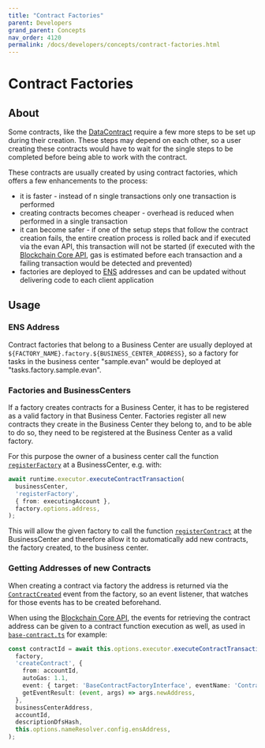 ```yaml
---
title: "Contract Factories"
parent: Developers
grand_parent: Concepts
nav_order: 4120
permalink: /docs/developers/concepts/contract-factories.html
---
```


# Contract Factories
## About
Some contracts, like the [DataContract](/docs/developers/concepts/data-contract.html) require a few more steps to be set up during their creation. These steps may depend on each other, so a user creating these contracts would have to wait for the single steps to be completed before being able to work with the contract.

These contracts are usually created by using contract factories, which offers a few enhancements to the process:
- it is faster - instead of n single transactions only one transaction is performed
- creating contracts becomes cheaper -  overhead is reduced when performed in a single transaction
- it can become safer - if one of the setup steps that follow the contract creation fails, the entire creation process is rolled back and if executed via the evan API, this transaction will not be started (if executed with the [Blockchain Core API](/docs/developers/api/blockchain-core.html), gas is estimated before each transaction and a failing transaction would be detected and prevented)
- factories are deployed to [ENS](/docs/how_it_works/services/ensnameservice.html) addresses and can be updated without delivering code to each client application


## Usage
### ENS Address
Contract factories that belong to a Business Center are usually deployed at `${FACTORY_NAME}.factory.${BUSINESS_CENTER_ADDRESS}`, so a factory for tasks in the business center "sample.evan" would be deployed at "tasks.factory.sample.evan".

### Factories and BusinessCenters
If a factory creates contracts for a Business Center, it has to be registered as a valid factory in that Business Center. Factories register all new contracts they create in the Business Center they belong to, and to be able to do so, they need to be registered at the Business Center as a valid factory.

For this purpose the owner of a business center call the function [`registerFactory`](https://github.com/evannetwork/smart-contracts-core/blob/0cff8bf94bb1ce578c702764483a0a33450236c6/contracts/BusinessCenter.sol#L179) at a BusinessCenter, e.g. with:

```typescript
await runtime.executor.executeContractTransaction(
  businessCenter,
  'registerFactory',
  { from: executingAccount },
  factory.options.address,
);
```

This will allow the given factory to call the function [`registerContract`](https://github.com/evannetwork/smart-contracts-core/blob/0cff8bf94bb1ce578c702764483a0a33450236c6/contracts/BusinessCenter.sol#L125) at the BusinessCenter and therefore allow it to automatically add new contracts, the factory created, to the business center.


### Getting Addresses of new Contracts
When creating a contract via factory the address is returned via the [`ContractCreated`](https://github.com/evannetwork/smart-contracts-core/blob/0cff8bf94bb1ce578c702764483a0a33450236c6/contracts/BaseContractFactory.sol#L29) event from the factory, so an event listener, that watches for those events has to be created beforehand.

When using the [Blockchain Core API](/docs/developers/api/blockchain-core.html), the events for retrieving the contract address can be given to a contract function execution as well, as used in [`base-contract.ts`](https://github.com/evannetwork/api-blockchain-core/blob/88105e2ec6eca0ff571019c5e79b57e5bc006b7f/src/contracts/base-contract/base-contract.ts#L127) for example:

```typescript
const contractId = await this.options.executor.executeContractTransaction(
  factory,
  'createContract', {
    from: accountId,
    autoGas: 1.1,
    event: { target: 'BaseContractFactoryInterface', eventName: 'ContractCreated', },
    getEventResult: (event, args) => args.newAddress,
  },
  businessCenterAddress,
  accountId,
  descriptionDfsHash,
  this.options.nameResolver.config.ensAddress,
);
```
